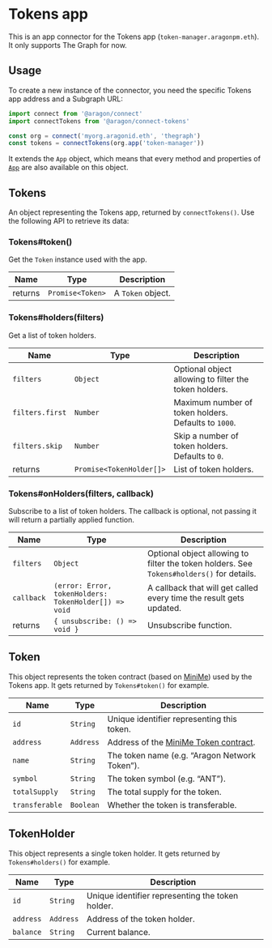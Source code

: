 # Tokens app

This is an app connector for the Tokens app (`token-manager.aragonpm.eth`). It only supports The Graph for now.

## Usage

To create a new instance of the connector, you need the specific Tokens app address and a Subgraph URL:

```js
import connect from '@aragon/connect'
import connectTokens from '@aragon/connect-tokens'

const org = connect('myorg.aragonid.eth', 'thegraph')
const tokens = connectTokens(org.app('token-manager'))
```

It extends the `App` object, which means that every method and properties of [`App`](../api-reference/app.md) are also available on this object.

## Tokens

An object representing the Tokens app, returned by `connectTokens()`. Use the following API to retrieve its data:

### Tokens\#token\(\)

Get the `Token` instance used with the app.

| Name    | Type             | Description       |
| ------- | ---------------- | ----------------- |
| returns | `Promise<Token>` | A `Token` object. |

### Tokens\#holders\(filters\)

Get a list of token holders.

| Name            | Type                     | Description                                           |
| --------------- | ------------------------ | ----------------------------------------------------- |
| `filters`       | `Object`                 | Optional object allowing to filter the token holders. |
| `filters.first` | `Number`                 | Maximum number of token holders. Defaults to `1000`.  |
| `filters.skip`  | `Number`                 | Skip a number of token holders. Defaults to `0`.      |
| returns         | `Promise<TokenHolder[]>` | List of token holders.                                |

### Tokens\#onHolders\(filters, callback\)

Subscribe to a list of token holders. The callback is optional, not passing it will return a partially applied function.

| Name       | Type                                                  | Description                                                                               |
| ---------- | ----------------------------------------------------- | ----------------------------------------------------------------------------------------- |
| `filters`  | `Object`                                              | Optional object allowing to filter the token holders. See `Tokens#holders()` for details. |
| `callback` | `(error: Error, tokenHolders: TokenHolder[]) => void` | A callback that will get called every time the result gets updated.                       |
| returns    | `{ unsubscribe: () => void }`                         | Unsubscribe function.                                                                     |

## Token

This object represents the token contract (based on [MiniMe](https://github.com/Giveth/minime)) used by the Tokens app. It gets returned by `Tokens#token()` for example.

| Name           | Type      | Description                                                               |
| -------------- | --------- | ------------------------------------------------------------------------- |
| `id`           | `String`  | Unique identifier representing this token.                                |
| `address`      | `Address` | Address of the [MiniMe Token contract](https://github.com/Giveth/minime). |
| `name`         | `String`  | The token name (e.g. “Aragon Network Token”).                             |
| `symbol`       | `String`  | The token symbol (e.g. “ANT”).                                            |
| `totalSupply`  | `String`  | The total supply for the token.                                           |
| `transferable` | `Boolean` | Whether the token is transferable.                                        |

## TokenHolder

This object represents a single token holder. It gets returned by `Tokens#holders()` for example.

| Name      | Type      | Description                                      |
| --------- | --------- | ------------------------------------------------ |
| `id`      | `String`  | Unique identifier representing the token holder. |
| `address` | `Address` | Address of the token holder.                     |
| `balance` | `String`  | Current balance.                                 |
